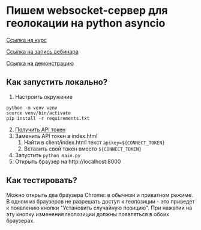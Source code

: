 # Пишем websocket-сервер для геолокации на python asyncio

[Ссылка на курс](https://slurm.io/asyncio-with-kts?utm_source=metaclass_github)

[Ссылка на запись вебинара](https://www.youtube.com/watch?v=Iwj8Kb7EItY)

[Ссылка на демонстрацию](https://lms.metaclass.kts.studio/websocket_webinar/)

## Как запустить локально?
1. Настроить окружение
```shell
python -m venv venv
source venv/bin/activate
pip install -r requirements.txt
```
2. [Получить API токен](https://yandex.ru/dev/maps/jsapi/doc/2.1/quick-start/index.html#get-api-key)
3. Заменить API токен в index.html
   1. Найти в client/index.html текст `apikey=${CONNECT_TOKEN}`
   2. Вставить свой токен вместо `${CONNECT_TOKEN}`
4. Запустить `python main.py`
5. Открыть браузер на http://localhost:8000 


## Как тестировать?
Можно открыть два браузера Chrome: в обычном и приватном режиме. В одном из браузеров не разрешать 
доступ к геопозиции - это приведет к появлению кнопки "Установить случайную позицию". При нажатии на эту
кнопку изменения геопозиции должны появляться в обоих браузерах.  